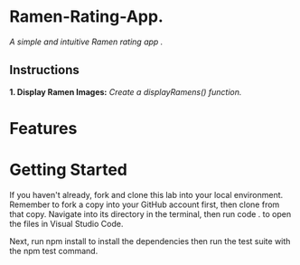 # Ramen-Rating-App. 

*A simple and intuitive Ramen rating app .*

## Instructions

**1. Display Ramen Images:**
  *Create a displayRamens() function.*
# Features


# Getting Started
If you haven't already, fork and clone this lab into your local environment. Remember to fork a copy into your GitHub account first, then clone from that copy. Navigate into its directory in the terminal, then run code . to open the files in Visual Studio Code.

Next, run npm install to install the dependencies then run the test suite with the npm test command.
